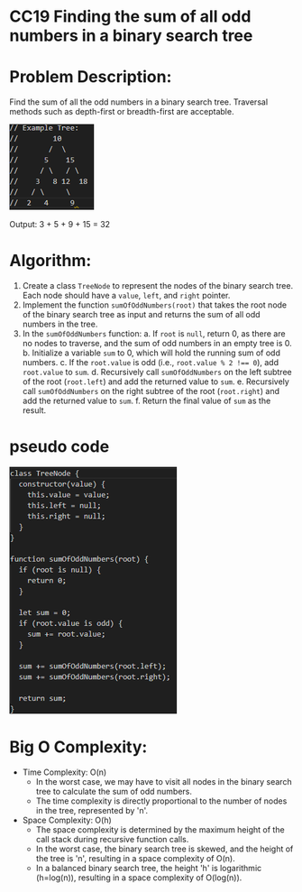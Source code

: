 # CC19 Finding the sum of all odd numbers in a binary search tree

# Problem Description:
Find the sum of all the odd numbers in a binary search tree. Traversal methods such as depth-first or breadth-first are acceptable.


![Alt text](<example tree.png>)

Output: 3 + 5 + 9 + 15 = 32

# Algorithm:

1. Create a class `TreeNode` to represent the nodes of the binary search tree. Each node should have a `value`, `left`, and `right` pointer.
2. Implement the function `sumOfOddNumbers(root)` that takes the root node of the binary search tree as input and returns the sum of all odd numbers in the tree.
3. In the `sumOfOddNumbers` function:
   a. If `root` is `null`, return 0, as there are no nodes to traverse, and the sum of odd numbers in an empty tree is 0.
   b. Initialize a variable `sum` to 0, which will hold the running sum of odd numbers.
   c. If the `root.value` is odd (i.e., `root.value % 2 !== 0`), add `root.value` to `sum`.
   d. Recursively call `sumOfOddNumbers` on the left subtree of the root (`root.left`) and add the returned value to `sum`.
   e. Recursively call `sumOfOddNumbers` on the right subtree of the root (`root.right`) and add the returned value to `sum`.
   f. Return the final value of `sum` as the result.


# pseudo code

![Alt text](55.png)

# Big O Complexity:

- Time Complexity: O(n)
  - In the worst case, we may have to visit all nodes in the binary search tree to calculate the sum of odd numbers.
  - The time complexity is directly proportional to the number of nodes in the tree, represented by 'n'.
- Space Complexity: O(h)
  - The space complexity is determined by the maximum height of the call stack during recursive function calls.
  - In the worst case, the binary search tree is skewed, and the height of the tree is 'n', resulting in a space complexity of O(n).
  - In a balanced binary search tree, the height 'h' is logarithmic (h=log(n)), resulting in a space complexity of O(log(n)).
